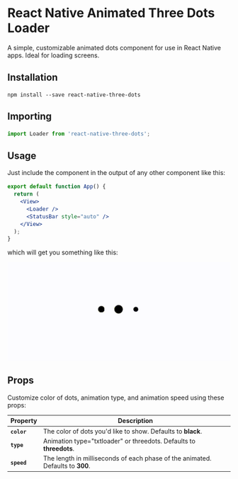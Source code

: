 # React Native Animated Three Dots Loader
A simple, customizable animated dots component for use in React Native apps. Ideal for loading screens.

## Installation
```shell
npm install --save react-native-three-dots
```

## Importing
```js
import Loader from 'react-native-three-dots';
```

## Usage
Just include the component in the output of any other component like this:

```jsx
export default function App() {
  return (
    <View>
      <Loader />
      <StatusBar style="auto" />
    </View>
  );
}
```

which will get you something like this:

![Basic Example](assets/threeDots.gif)


## Props
Customize color of dots, animation type, and animation speed using these props:

| Property | Description |
|----------|-------------|
| **`color`** | The color of dots you'd like to show. Defaults to **black**. |
| **`type`** | Animation type="txtloader" or threedots. Defaults to **threedots**. |
| **`speed`** | The length in milliseconds of each phase of the animated. Defaults to **300**. |


<!-- ## More Examples -->